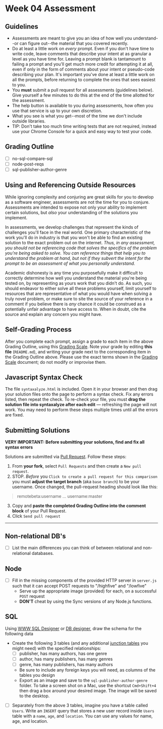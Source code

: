 # Week 04 Assessment

## Guidelines

- Assessments are meant to give you an idea of how well you understand--or can figure out--the material that you covered recently.
- Do at least a little work on *every* prompt. Even if you don't have time to write code, leave comments that describe your intent at as granular a level as you have time for. Leaving a prompt blank is tantamount to failing a prompt and you'll get much more credit for attempting it at all, even if only in the form of comments about your intent or pseudo-code describing your plan. It's important you've done at least a little work on all the prompts, before returning to complete the ones that sees easiest to you.
- You **must** submit a pull request for all assessments (guidelines below). Give yourself a few minutes to do this at the end of the time allotted for the assessment.
- The help button is available to you during assessments, how often you use that service is up to your own discretion.
- What you see is what you get--most of the time we don't include outside libraries.
- TIP: Don't take too much time writing tests that are not required, instead use your Chrome Console for a quick and easy way to test your code.


## Grading Outline

- [ ] no-sql-compare-sql
- [ ] node-post-reqs
- [ ] sql-publisher-author-genre

## Using and Referencing Outside Resources

While ignoring complexity and conjuring are great skills for you to develop as a software engineer, assessments are not the time for you to conjure. Assessments are intended to expose not only your ability to implement certain solutions, but *also* your understanding of the solutions you implement.

In assessments, we develop challenges that represent the kinds of challenges you'll face in the real world. One primary characteristic of the work you'll do in industry is that you won't be able to find an existing solution to the exact problem out on the internet. *Thus, in any assessment, you should not be referencing code that solves the specifics of the problem you're being asked to solve. You can reference things that help you to understand the problem at hand, but not if they subvert the intent for the prompt to be an assessment of what you personally understand.*

Academic dishonesty is any time you purposefully make it difficult to correctly determine how well you understand the material you're being tested on, by representing as yours work that you didn't do. As such, you should endeavor to either solve all these problems yourself, limit yourself to resources that are representative of what you would have when solving a truly novel problem, or make sure to site the source of your reference in a comment if you believe there is *any* chance it could be construed as a potentially unfair advantage to have access to. When in doubt, cite the source and explain any concern you might have.

## Self-Grading Process

After you complete each prompt, assign a grade to each item in the above Grading Outline, using this [Grading Scale](https://github.com/remotebeta/student-wiki/wiki/Self-Assessments). Note your grade by editing **this file** (`README.md`), and writing your grade next to the corresponding item in the Grading Outline above. Please use the exact terms shown in the [Grading Scale](https://github.com/remotebeta/student-wiki/wiki/Self-Assessments) document; do not modify or improvise them.


## Javascript Syntax Check

The file `syntaxalyze.html` is included. Open it in your browser and then drag your solution files onto the page to perform a syntax check. Fix any errors listed, then repeat the check. To re-check your file, you must **drag the solution file into syntaxalyze after each edit** &mdash; refreshing the page will not work. You may need to perform these steps multiple times until all the errors are fixed.

## Submitting Solutions

**VERY IMPORTANT: Before submitting your solutions, find and fix all syntax errors**

Solutions are submitted via [Pull Request](https://help.github.com/articles/using-pull-requests). Follow these steps:

1. From **your fork**, select `Pull Requests` and then create a `New pull request`. 
2. STOP. *Before* you `Click to create a pull request for this comparison` you must **adjust the target branch** (aka `base branch`) to be your username. Once changed, the pull-request heading should look like this:

  > remotebeta:username ... username:master

3. Copy and **paste the completed Grading Outline into the comment block** of your Pull Request.
4. Click `Send pull request`

---


## Non-relational DB's
* [ ] List the main differences you can think of between relational and non-relational databases.

## Node
* [ ] Fill in the missing components of the provided HTTP server in `server.js` such that it can accept POST requests to "/highfive" and "/lowfive"
  * Serve up the appropriate image (provided) for each, on a successful `POST` request
  * __DON'T__ cheat by using the Sync versions of any Node.js functions.

## SQL
Using [WWW SQL Designer](http://ondras.zarovi.cz/sql/demo/) or [DB designer](http://dbdsgnr.appspot.com/), draw the schema for the following data
* Create the following 3 tables (and any additional [junction tables](https://en.wikipedia.org/wiki/Junction_table) you might need) with the specified relationships:
  * [ ] publisher, has many authors, has one genre
  * [ ] author, has many publishers, has many genres
  * [ ] genre, has many publishers, has many authors
  * Be sure to include any foreign keys you will need, as columns of the tables you design
  * Export as an image and save to the `sql-publisher-author-genre` folder. To take a screen shot on a Mac, use the shortcut `Cmd+Shift+4` then drag a box around your desired image. The image will be saved to the desktop.
* [ ] Separately from the above 3 tables, imagine you have a table called `Users`. Write an `INSERT` query that stores a new user record inside `Users` table with a `name`, `age`, and `location`. You can use any values for name, age, and location.
